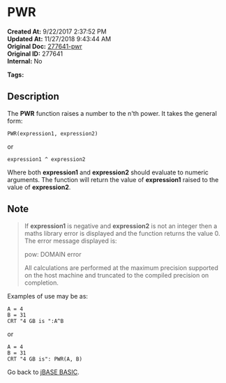 # PWR

**Created At:** 9/22/2017 2:37:52 PM  
**Updated At:** 11/27/2018 9:43:44 AM  
**Original Doc:** [277641-pwr](https://docs.jbase.com/36868-jbase-basic/277641-pwr)  
**Original ID:** 277641  
**Internal:** No  

**Tags:**
<badge text='mathematical operations' vertical='middle' />

## Description

The **PWR** function raises a number to the n'th power. It takes the general form:

```
PWR(expression1, expression2)
```

or

```
expression1 ^ expression2
```

Where both **expression1** and **expression2** should evaluate to numeric arguments. The function will return the value of **expression1** raised to the value of **expression2**.

## Note

> If **expression1** is negative and **expression2** is not an integer then a maths library error is displayed and the function returns the value 0. The error message displayed is:
>
> pow: DOMAIN error
>
> All calculations are performed at the maximum precision supported on the host machine and truncated to the compiled precision on completion.


Examples of use may be as:

```
A = 4
B = 31
CRT "4 GB is ":A^B
```

or

```
A = 4
B = 31
CRT "4 GB is": PWR(A, B)
```

Go back to [jBASE BASIC](./../jbase-basic-programmers-reference-guide).
